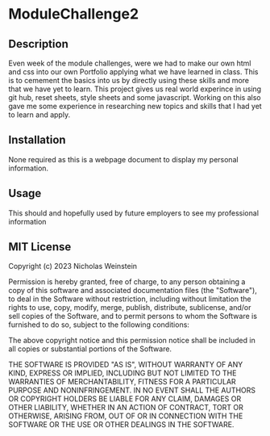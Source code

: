 # ModuleChallenge2

## Description
Even week of the module challenges, were we had to make our own html and css into our own Portfolio applying what we have learned in class. This is to cemement the basics into us by directly using these skills and more that we have yet to learn. This project gives us real world experince in using git hub, reset sheets, style sheets and some javascript. Working on this also gave me some experience in researching new topics and skills that I had yet to learn and apply. 

## Installation
None required as this is a webpage document to display my personal information. 

## Usage
This should and hopefully used by future employers to see my professional information


## MIT License

Copyright (c) 2023 Nicholas Weinstein

Permission is hereby granted, free of charge, to any person obtaining a copy
of this software and associated documentation files (the "Software"), to deal
in the Software without restriction, including without limitation the rights
to use, copy, modify, merge, publish, distribute, sublicense, and/or sell
copies of the Software, and to permit persons to whom the Software is
furnished to do so, subject to the following conditions:

The above copyright notice and this permission notice shall be included in all
copies or substantial portions of the Software.

THE SOFTWARE IS PROVIDED "AS IS", WITHOUT WARRANTY OF ANY KIND, EXPRESS OR
IMPLIED, INCLUDING BUT NOT LIMITED TO THE WARRANTIES OF MERCHANTABILITY,
FITNESS FOR A PARTICULAR PURPOSE AND NONINFRINGEMENT. IN NO EVENT SHALL THE
AUTHORS OR COPYRIGHT HOLDERS BE LIABLE FOR ANY CLAIM, DAMAGES OR OTHER
LIABILITY, WHETHER IN AN ACTION OF CONTRACT, TORT OR OTHERWISE, ARISING FROM,
OUT OF OR IN CONNECTION WITH THE SOFTWARE OR THE USE OR OTHER DEALINGS IN THE
SOFTWARE.
